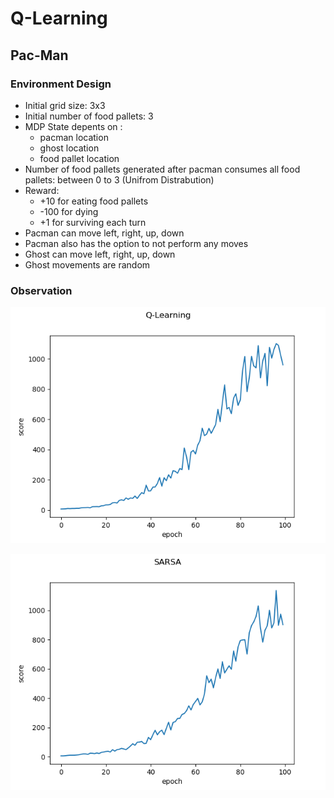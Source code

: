 # Q-Learning

## Pac-Man

### Environment Design

- Initial grid size: 3x3
- Initial number of food pallets: 3
- MDP State depents on : 
	- pacman location
	- ghost location
	- food pallet location
- Number of food pallets generated after pacman consumes all food pallets: between 0 to 3 (Unifrom Distrabution)
- Reward: 
	- +10 for eating food pallets
	- -100 for dying 
	- +1 for surviving each turn
- Pacman can move left, right, up, down
- Pacman also has the option to not perform any moves
- Ghost can move left, right, up, down
- Ghost movements are random

### Observation
![pacman_qlearning](https://github.com/sagarjinde/Reinforcement-Learning-Project/blob/master/Q-Learning/figs/pac-man_qlearning.png)

![pacman_sarsa](https://github.com/sagarjinde/Reinforcement-Learning-Project/blob/master/Q-Learning/figs/pac-man_sarsa.png)